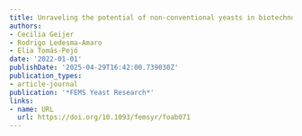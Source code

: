 ```yaml
---
title: Unraveling the potential of non-conventional yeasts in biotechnology
authors:
- Cecilia Geijer
- Rodrigo Ledesma‐Amaro
- Elia Tomás‐Pejó
date: '2022-01-01'
publishDate: '2025-04-29T16:42:00.739030Z'
publication_types:
- article-journal
publication: '*FEMS Yeast Research*'
links:
- name: URL
  url: https://doi.org/10.1093/femsyr/foab071
---
```

